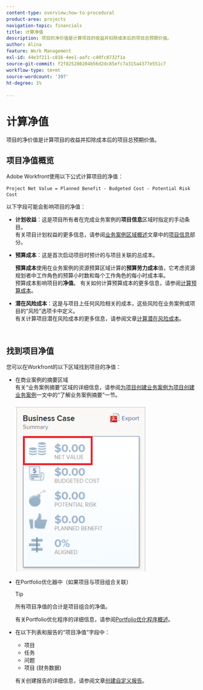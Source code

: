 ```yaml
---
content-type: overview;how-to-procedural
product-area: projects
navigation-topic: financials
title: 计算净值
description: 项目的净价值是计算项目的收益并扣除成本后的项目总预期价值。
author: Alina
feature: Work Management
exl-id: 44e3f211-c816-4ee1-aafc-c40fc8732f1a
source-git-commit: f2f825280204b56d2dc85efc7a315a4377e551c7
workflow-type: tm+mt
source-wordcount: '397'
ht-degree: 1%

---
```


# 计算净值

项目的净价值是计算项目的收益并扣除成本后的项目总预期价值。 

## 项目净值概览

Adobe Workfront使用以下公式计算项目的净值： 

```
Project Net Value = Planned Benefit - Budgeted Cost - Potential Risk Cost
```

以下字段可能会影响项目的净值：

* **计划收益**：这是项目所有者在完成业务案例的&#x200B;**项目信息**&#x200B;区域时指定的手动条目。\
  有关项目计划权益的更多信息，请参阅[业务案例区域概述](../../../manage-work/projects/define-a-business-case/areas-of-business-case.md)文章中的[项目信息](../../../manage-work/projects/define-a-business-case/areas-of-business-case.md#project-info)部分。

* **预算成本**：这是首次启动项目时预计的与项目关联的总成本。

  **预算成本**&#x200B;使用在业务案例的资源预算区域计算的&#x200B;**预算劳力成本**&#x200B;值，它考虑资源规划者中工作角色的预算小时数和每个工作角色的每小时成本率。\
  预算成本影响项目的&#x200B;**净值**。 有关如何计算预算成本的更多信息，请参阅[计算预算成本](../../../manage-work/projects/project-finances/budgeted-cost.md)。

* **潜在风险成本**：这是与项目上任何风险相关的成本，这些风险在业务案例或项目的“风险”选项卡中定义。\
  有关计算项目潜在风险成本的更多信息，请参阅文章[计算潜在风险成本](../../../manage-work/projects/project-finances/potential-risk-cost.md)。

   

## 找到项目净值

您可以在Workfront的以下区域找到项目的净值：

* 在商业案例的摘要区域 \
  有关“业务案例摘要”区域的详细信息，请参阅[为项目创建业务案例](../../../manage-work/projects/define-a-business-case/create-business-case.md)[为项目创建业务案例](../../../manage-work/projects/define-a-business-case/create-business-case.md)一文中的“了解业务案例摘要”一节。

  ![](assets/net-value-on-business-case-summary-highlighted-350x444.png)

* 在Portfolio优化器中（如果项目与项目组合关联）

  >[!TIP]
  >
  >所有项目净值的合计是项目组合的净值。

  有关Portfolio优化程序的详细信息，请参阅[Portfolio优化程序概述](../../../manage-work/portfolios/portfolio-optimizer/portfolio-optimizer-overview.md)。

* 在以下列表和报告的“项目净值”字段中：

   * 项目
   * 任务
   * 问题
   * 项目 (财务数据)

  有关创建报告的详细信息，请参阅文章[创建自定义报告](../../../reports-and-dashboards/reports/creating-and-managing-reports/create-custom-report.md)。
